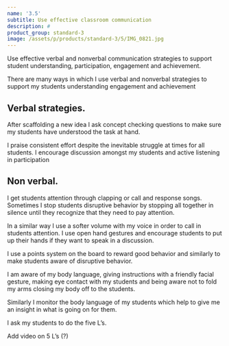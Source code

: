 ```yaml
---
name: '3.5'
subtitle: Use effective classroom communication
description: #
product_group: standard-3
image: /assets/p/products/standard-3/5/IMG_0821.jpg
---
```

Use effective verbal and nonverbal communication strategies to support student understanding, participation, engagement and achievement.

There are many ways in which I use verbal and nonverbal strategies to support my students understanding engagement and achievement

## Verbal strategies.

After scaffolding a new idea I ask concept checking questions to make sure my students have understood the task at hand.

I praise consistent effort despite the inevitable struggle at times for all students.
I encourage discussion amongst my students and active listening in participation

## Non verbal.

I get students attention through clapping or call and response songs.
Sometimes I stop students disruptive behavior by stopping all together in silence until they recognize that they need to pay attention.

In a similar way I use a softer volume with my voice in order to call in students attention.
I use open hand gestures and encourage students to put up their hands if they want to speak in a discussion.

I use a points system  on the board to reward good behavior and similarly to make students aware of disruptive behavior.

I am aware of my body language, giving instructions with a friendly facial gesture, making eye contact with my students and being aware not to fold my arms closing my body off to the students.

Similarly I monitor the body language of my students which help to give me an insight in what is going on for them.

I ask my students to do the five L’s.

Add video on 5 L’s (?)
